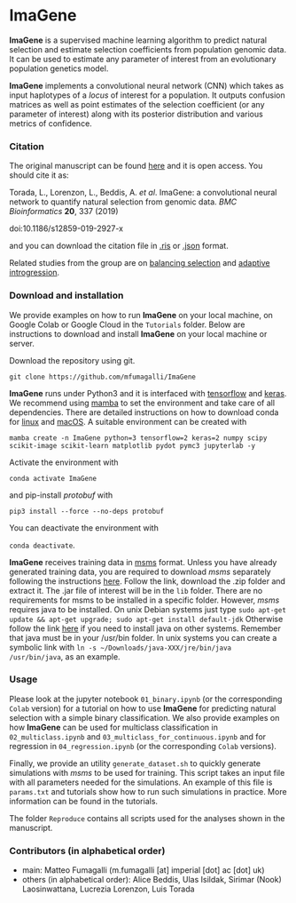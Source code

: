 # ImaGene

**ImaGene** is a supervised machine learning algorithm to predict natural selection and estimate selection coefficients from population genomic data.
It can be used to estimate any parameter of interest from an evolutionary population genetics model.

**ImaGene** implements a convolutional neural network (CNN) which takes as input haplotypes of a _locus_ of interest for a population.
It outputs confusion matrices as well as point estimates of the selection coefficient (or any parameter of interest) along with its posterior distribution and various metrics of confidence.

### Citation

The original manuscript can be found [here](https://bmcbioinformatics.biomedcentral.com/articles/10.1186/s12859-019-2927-x) and it is open access.
You should cite it as:

Torada, L., Lorenzon, L., Beddis, A. _et al_. ImaGene: a convolutional neural network to quantify natural selection from genomic data. _BMC Bioinformatics_ __20__, 337 (2019)

doi:10.1186/s12859-019-2927-x

and you can download the citation file in [.ris](citeme.ris) or [.json](citeme.json) format.

Related studies from the group are on [balancing selection](https://onlinelibrary.wiley.com/doi/10.1111/1755-0998.13379) and [adaptive introgression](https://elifesciences.org/articles/64669).

### Download and installation

We provide examples on how to run **ImaGene** on your local machine, on Google Colab or Google Cloud in the `Tutorials` folder.
Below are instructions to download and install **ImaGene** on your local machine or server.

Download the repository using git.
```
git clone https://github.com/mfumagalli/ImaGene
```

**ImaGene** runs under Python3 and it is interfaced with [tensorflow](https://www.tensorflow.org) and [keras](https://keras.io/).
We recommend using [mamba](https://mamba.readthedocs.io/en/latest/) to set the environment and take care of all dependencies.
There are detailed instructions on how to download conda for [linux](https://conda.io/docs/user-guide/install/linux.html) and [macOS](https://conda.io/docs/user-guide/install/macos.html).
A suitable environment can be created with

`mamba create -n ImaGene python=3 tensorflow=2 keras=2 numpy scipy scikit-image scikit-learn matplotlib pydot pymc3 jupyterlab -y`

Activate the environment with 

`conda activate ImaGene`

and pip-install _protobuf_ with

`pip3 install --force --no-deps protobuf`

You can deactivate the environment with

`conda deactivate`.


**ImaGene** receives training data in [msms](https://www.mabs.at/ewing/msms/index.shtml) format. 
Unless you have already generated training data, you are required to download _msms_ separately following the instructions [here](https://www.mabs.at/ewing/msms/download.shtml).
Follow the link, download the .zip folder and extract it.
The .jar file of interest will be in the `lib` folder.
There are no requirements for msms to be installed in a specific folder.
However, _msms_ requires java to be installed.
On unix Debian systems just type `sudo apt-get update && apt-get upgrade; sudo apt-get install default-jdk`
Otherwise follow the link [here](https://www.java.com/en/download/) if you need to install java on other systems.
Remember that java must be in your /usr/bin folder.
In unix systems you can create a symbolic link with `ln -s ~/Downloads/java-XXX/jre/bin/java /usr/bin/java`, as an example.

### Usage

Please look at the jupyter notebook `01_binary.ipynb` (or the corresponding `Colab` version) for a tutorial on how to use **ImaGene** for predicting natural selection with a simple binary classification.
We also provide examples on how **ImaGene** can be used for multiclass classification in `02_multiclass.ipynb` and `03_multiclass_for_continuous.ipynb` and for regression in `04_regression.ipynb` (or the corresponding `Colab` versions).

Finally, we provide an utility `generate_dataset.sh` to quickly generate simulations with _msms_ to be used for training. 
This script takes an input file with all parameters needed for the simulations.
An example of this file is `params.txt` and tutorials show how to run such simulations in practice.
More information can be found in the tutorials.

The folder `Reproduce` contains all scripts used for the analyses shown in the manuscript.

### Contributors (in alphabetical order)

- main: Matteo Fumagalli (m.fumagalli [at] imperial [dot] ac [dot] uk)
- others (in alphabetical order): Alice Beddis, Ulas Isildak, Sirimar (Nook) Laosinwattana, Lucrezia Lorenzon, Luis Torada


